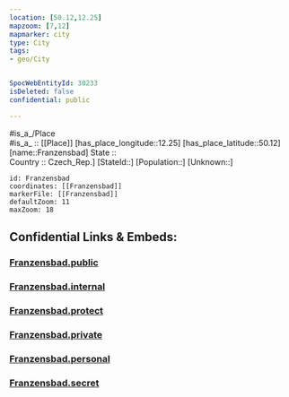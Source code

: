 ```yaml
---
location: [50.12,12.25] 
mapzoom: [7,12] 
mapmarker: city 
type: City
tags:
- geo/City


SpocWebEntityId: 30233
isDeleted: false
confidential: public

---
```

#is_a_/Place  
#is_a_ :: [[Place]] 
[has_place_longitude::12.25] 
[has_place_latitude::50.12] 
[name::Franzensbad] 
State ::  
Country :: Czech_Rep.] 
[StateId::] 
[Population::] 
[Unknown::] 


```leaflet
id: Franzensbad
coordinates: [[Franzensbad]] 
markerFile: [[Franzensbad]] 
defaultZoom: 11 
maxZoom: 18
```


## Confidential Links & Embeds: 

### [Franzensbad.public](/_public/\Earth\Continent\Europe\Europe~Central\Czech_Republic\regions~Czech_Republic\Karlovarský\CityFranzensbad.public.md) 

### [Franzensbad.internal](/_internal/\Earth\Continent\Europe\Europe~Central\Czech_Republic\regions~Czech_Republic\Karlovarský\CityFranzensbad.internal.md) 

### [Franzensbad.protect](/_protect/\Earth\Continent\Europe\Europe~Central\Czech_Republic\regions~Czech_Republic\Karlovarský\CityFranzensbad.protect.md) 

### [Franzensbad.private](/_private/\Earth\Continent\Europe\Europe~Central\Czech_Republic\regions~Czech_Republic\Karlovarský\CityFranzensbad.private.md) 

### [Franzensbad.personal](/_personal/\Earth\Continent\Europe\Europe~Central\Czech_Republic\regions~Czech_Republic\Karlovarský\CityFranzensbad.personal.md) 

### [Franzensbad.secret](/_secret/\Earth\Continent\Europe\Europe~Central\Czech_Republic\regions~Czech_Republic\Karlovarský\CityFranzensbad.secret.md)

